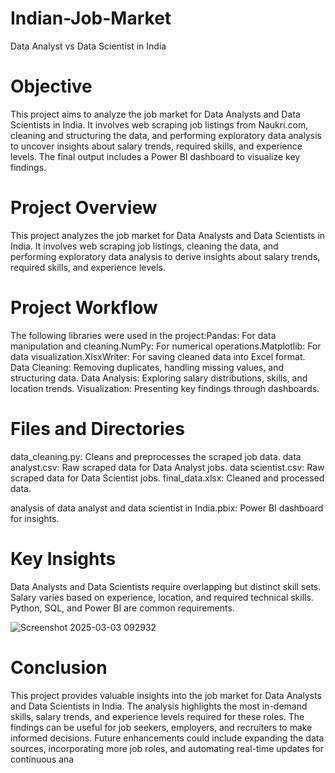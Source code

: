 # Indian-Job-Market
Data Analyst vs Data Scientist in India

# Objective

This project aims to analyze the job market for Data Analysts and Data Scientists in India. It involves web scraping job listings from Naukri.com, cleaning and structuring the data, and performing exploratory data analysis to uncover insights about salary trends, required skills, and experience levels. The final output includes a Power BI dashboard to visualize key findings.

# Project Overview

This project analyzes the job market for Data Analysts and Data Scientists in India. It involves web scraping job listings, cleaning the data, and performing exploratory data analysis to derive insights about salary trends, required skills, and experience levels.

# Project Workflow

The following libraries were used in the project:Pandas: For data manipulation and cleaning.NumPy: For numerical operations.Matplotlib: For data visualization.XlsxWriter: For saving cleaned data into Excel format.
Data Cleaning: Removing duplicates, handling missing values, and structuring data.
Data Analysis: Exploring salary distributions, skills, and location trends.
Visualization: Presenting key findings through dashboards.

# Files and Directories

data_cleaning.py: Cleans and preprocesses the scraped job data.
data analyst.csv: Raw scraped data for Data Analyst jobs.
data scientist.csv: Raw scraped data for Data Scientist jobs.
final_data.xlsx: Cleaned and processed data.

analysis of data analyst and data scientist in India.pbix: Power BI dashboard for insights.

# Key Insights

Data Analysts and Data Scientists require overlapping but distinct skill sets.
Salary varies based on experience, location, and required technical skills.
Python, SQL, and Power BI are common requirements.


![Screenshot 2025-03-03 092932](https://github.com/user-attachments/assets/ea321136-768a-4f35-b8d7-6803086bcb71)


# Conclusion

This project provides valuable insights into the job market for Data Analysts and Data Scientists in India. The analysis highlights the most in-demand skills, salary trends, and experience levels required for these roles. The findings can be useful for job seekers, employers, and recruiters to make informed decisions. Future enhancements could include expanding the data sources, incorporating more job roles, and automating real-time updates for continuous ana
